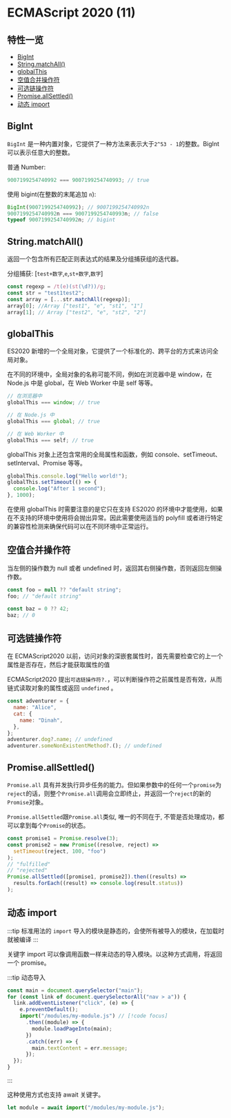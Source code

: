 # ECMAScript 2020 (11)

## 特性一览

- [BigInt](#bigint)
- [String.matchAll()](#string-matchall)
- [globalThis](#globalthis)
- [空值合并操作符](#空值合并操作符)
- [可选链操作符](#可选链操作符)
- [Promise.allSettled()](#promise-allsettled)
- [动态 import](#动态-import)

## BigInt

`BigInt` 是一种内置对象，它提供了一种方法来表示大于`2^53 - 1`的整数。BigInt 可以表示任意大的整数。

普通 Number:

```js
9007199254740992 === 9007199254740993; // true
```

使用 bigint(在整数的末尾追加 `n`):

```js
BigInt(9007199254740992); // 9007199254740992n
9007199254740992n === 9007199254740993n; // false
typeof 9007199254740992n; // bigint
```

## String.matchAll()

返回一个包含所有匹配正则表达式的结果及分组捕获组的迭代器。

分组捕获: [`test+数字`,`e`,`st+数字`,`数字`]

```js
const regexp = /t(e)(st(\d?))/g;
const str = "test1test2";
const array = [...str.matchAll(regexp)];
array[0]; //Array ["test1", "e", "st1", "1"]
array[1]; // Array ["test2", "e", "st2", "2"]
```

## globalThis

ES2020 新增的一个全局对象，它提供了一个标准化的、跨平台的方式来访问全局对象。

在不同的环境中，全局对象的名称可能不同，例如在浏览器中是 window，在 Node.js 中是 global，在 Web Worker 中是 self 等等。

```js
// 在浏览器中
globalThis === window; // true

// 在 Node.js 中
globalThis === global; // true

// 在 Web Worker 中
globalThis === self; // true
```

globalThis 对象上还包含常用的全局属性和函数，例如 console、setTimeout、setInterval、Promise 等等。

```js
globalThis.console.log("Hello world!");
globalThis.setTimeout(() => {
  console.log("After 1 second");
}, 1000);
```

在使用 globalThis 时需要注意的是它只在支持 ES2020 的环境中才能使用，如果在不支持的环境中使用将会抛出异常。因此需要使用适当的 polyfill 或者进行特定的兼容性检测来确保代码可以在不同环境中正常运行。

## 空值合并操作符

当左侧的操作数为 null 或者 undefined 时，返回其右侧操作数，否则返回左侧操作数。

```js
const foo = null ?? "default string";
foo; // "default string"

const baz = 0 ?? 42;
baz; // 0
```

## 可选链操作符

在 ECMAScript2020 以前，访问对象的深嵌套属性时，首先需要检查它的上一个属性是否存在，然后才能获取属性的值

ECMAScript2020 提出`可选链操作符?.`，可以判断操作符之前属性是否有效，从而链式读取对象的属性或返回 `undefined` 。

```js
const adventurer = {
  name: "Alice",
  cat: {
    name: "Dinah",
  },
};
adventurer.dog?.name; // undefined
adventurer.someNonExistentMethod?.(); // undefined
```

## Promise.allSettled()

`Promise.all` 具有并发执行异步任务的能力。但如果参数中的任何一个`promise`为`reject`的话，则整个`Promise.all`调用会立即终止，并返回一个`reject`的新的 `Promise`对象。

`Promise.allSettled`跟`Promise.all`类似, 唯一的不同在于, 不管是否处理成功，都可以拿到每个`Promise`的状态。

```js
const promise1 = Promise.resolve(3);
const promise2 = new Promise((resolve, reject) =>
  setTimeout(reject, 100, "foo")
);
// "fulfilled"
// "rejected"
Promise.allSettled([promise1, promise2]).then((results) =>
  results.forEach((result) => console.log(result.status))
);
```

## 动态 import

:::tip 标准用法的 `import` 导入的模块是静态的，会使所有被导入的模块，在加载时就被编译
:::

关键字 import 可以像调用函数一样来动态的导入模块。以这种方式调用，将返回一个 promise。

:::tip 动态导入

```js
const main = document.querySelector("main");
for (const link of document.querySelectorAll("nav > a")) {
  link.addEventListener("click", (e) => {
    e.preventDefault();
    import("/modules/my-module.js") // [!code focus]
      .then((module) => {
        module.loadPageInto(main);
      })
      .catch((err) => {
        main.textContent = err.message;
      });
  });
}
```

:::

这种使用方式也支持 await 关键字。

```js
let module = await import("/modules/my-module.js");
```
